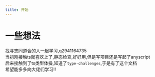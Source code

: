 ```yaml
---
title: 开始
---
```

# 一些想法
找寻志同道合的人一起学习,q2941164735  
当初刚接触ts就喜欢上了,静态检查,好好用,但是写项目还是写起了anyscript  
后来接触到了ts类型体操,知道了`type-challenges`,于是有了这个文档  
希望能多多向大佬们学习!!